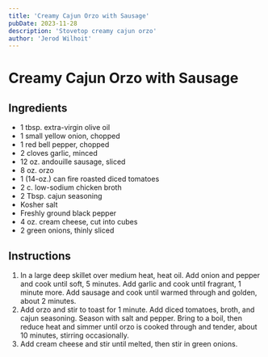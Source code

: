 ```yaml
---
title: 'Creamy Cajun Orzo with Sausage'
pubDate: 2023-11-28
description: 'Stovetop creamy cajun orzo'
author: 'Jerod Wilhoit'
---
```

# Creamy Cajun Orzo with Sausage

## Ingredients

* 1 tbsp. extra-virgin olive oil
* 1 small yellow onion, chopped
* 1 red bell pepper, chopped
* 2 cloves garlic, minced
* 12 oz. andouille sausage, sliced
* 8 oz. orzo
* 1 (14-oz.) can fire roasted diced tomatoes
* 2 c. low-sodium chicken broth
* 2 Tbsp. cajun seasoning
* Kosher salt
* Freshly ground black pepper
* 4 oz. cream cheese, cut into cubes
* 2 green onions, thinly sliced

## Instructions

1. In a large deep skillet over medium heat, heat oil. Add onion and pepper and cook until soft, 5 minutes. Add garlic and cook until fragrant, 1 minute more. Add sausage and cook until warmed through and golden, about 2 minutes. 
2. Add orzo and stir to toast for 1 minute. Add diced tomatoes, broth, and cajun seasoning. Season with salt and pepper. Bring to a boil, then reduce heat and simmer until orzo is cooked through and tender, about 10 minutes, stirring occasionally. 
3. Add cream cheese and stir until melted, then stir in green onions.
